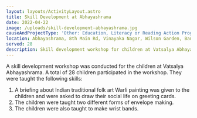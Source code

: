 ```yaml
---
layout: layouts/ActivityLayout.astro
title: Skill Development at Abhayashrama
date: 2022-04-22
image: /uploads/skill-development-abhayashrama.jpg
causeAndProjectType: 'Other: Education, Literacy or Reading Action Program'
location: Abhayashrama, 8th Main Rd, Vinayaka Nagar, Wilson Garden, Bangalore - 560027
served: 28
description: Skill development workshop for children at Vatsalya Abhayashrama
---
```


A skill development workshop was conducted for the children at Vatsalya Abhayashrama. A total of 28 children participated in the workshop. They were taught the following skills:

1. A briefing about Indian traditional folk art Warli painting was given to the children and were asked to draw their social life on greeting cards.
1. The children were taught two different forms of envelope making.
1. The children were also taught to make wrist bands.
